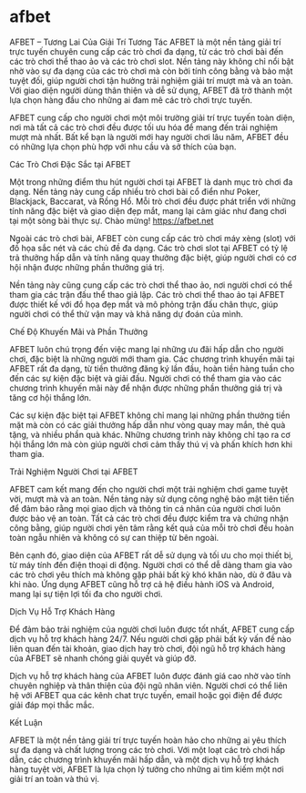 # afbet
AFBET – Tương Lai Của Giải Trí Tương Tác
AFBET là một nền tảng giải trí trực tuyến chuyên cung cấp các trò chơi đa dạng, từ các trò chơi bài đến các trò chơi thể thao ảo và các trò chơi slot. Nền tảng này không chỉ nổi bật nhờ vào sự đa dạng của các trò chơi mà còn bởi tính công bằng và bảo mật tuyệt đối, giúp người chơi tận hưởng trải nghiệm giải trí mượt mà và an toàn. Với giao diện người dùng thân thiện và dễ sử dụng, AFBET đã trở thành một lựa chọn hàng đầu cho những ai đam mê các trò chơi trực tuyến.

AFBET cung cấp cho người chơi một môi trường giải trí trực tuyến toàn diện, nơi mà tất cả các trò chơi đều được tối ưu hóa để mang đến trải nghiệm mượt mà nhất. Bất kể bạn là người mới hay người chơi lâu năm, AFBET đều có những lựa chọn phù hợp với nhu cầu và sở thích của bạn.

Các Trò Chơi Đặc Sắc tại AFBET

Một trong những điểm thu hút người chơi tại AFBET là danh mục trò chơi đa dạng. Nền tảng này cung cấp nhiều trò chơi bài cổ điển như Poker, Blackjack, Baccarat, và Rồng Hổ. Mỗi trò chơi đều được phát triển với những tính năng đặc biệt và giao diện đẹp mắt, mang lại cảm giác như đang chơi tại một sòng bài thực sự. Chào mừng! https://afbet.net

Ngoài các trò chơi bài, AFBET còn cung cấp các trò chơi máy xèng (slot) với đồ họa sắc nét và các chủ đề đa dạng. Các trò chơi slot tại AFBET có tỷ lệ trả thưởng hấp dẫn và tính năng quay thưởng đặc biệt, giúp người chơi có cơ hội nhận được những phần thưởng giá trị.

Nền tảng này cũng cung cấp các trò chơi thể thao ảo, nơi người chơi có thể tham gia các trận đấu thể thao giả lập. Các trò chơi thể thao ảo tại AFBET được thiết kế với đồ họa đẹp mắt và mô phỏng trận đấu chân thực, giúp người chơi có thể thử vận may và khả năng dự đoán của mình.

Chế Độ Khuyến Mãi và Phần Thưởng

AFBET luôn chú trọng đến việc mang lại những ưu đãi hấp dẫn cho người chơi, đặc biệt là những người mới tham gia. Các chương trình khuyến mãi tại AFBET rất đa dạng, từ tiền thưởng đăng ký lần đầu, hoàn tiền hàng tuần cho đến các sự kiện đặc biệt và giải đấu. Người chơi có thể tham gia vào các chương trình khuyến mãi này để nhận được những phần thưởng giá trị và tăng cơ hội thắng lớn.

Các sự kiện đặc biệt tại AFBET không chỉ mang lại những phần thưởng tiền mặt mà còn có các giải thưởng hấp dẫn như vòng quay may mắn, thẻ quà tặng, và nhiều phần quà khác. Những chương trình này không chỉ tạo ra cơ hội thắng lớn mà còn giúp người chơi cảm thấy thú vị và phấn khích hơn khi tham gia.

Trải Nghiệm Người Chơi tại AFBET

AFBET cam kết mang đến cho người chơi một trải nghiệm chơi game tuyệt vời, mượt mà và an toàn. Nền tảng này sử dụng công nghệ bảo mật tiên tiến để đảm bảo rằng mọi giao dịch và thông tin cá nhân của người chơi luôn được bảo vệ an toàn. Tất cả các trò chơi đều được kiểm tra và chứng nhận công bằng, giúp người chơi yên tâm rằng kết quả của mỗi trò chơi đều hoàn toàn ngẫu nhiên và không có sự can thiệp từ bên ngoài.

Bên cạnh đó, giao diện của AFBET rất dễ sử dụng và tối ưu cho mọi thiết bị, từ máy tính đến điện thoại di động. Người chơi có thể dễ dàng tham gia vào các trò chơi yêu thích mà không gặp phải bất kỳ khó khăn nào, dù ở đâu và khi nào. Ứng dụng AFBET cũng hỗ trợ cả hệ điều hành iOS và Android, mang lại sự tiện lợi tối đa cho người chơi.

Dịch Vụ Hỗ Trợ Khách Hàng

Để đảm bảo trải nghiệm của người chơi luôn được tốt nhất, AFBET cung cấp dịch vụ hỗ trợ khách hàng 24/7. Nếu người chơi gặp phải bất kỳ vấn đề nào liên quan đến tài khoản, giao dịch hay trò chơi, đội ngũ hỗ trợ khách hàng của AFBET sẽ nhanh chóng giải quyết và giúp đỡ.

Dịch vụ hỗ trợ khách hàng của AFBET luôn được đánh giá cao nhờ vào tính chuyên nghiệp và thân thiện của đội ngũ nhân viên. Người chơi có thể liên hệ với AFBET qua các kênh chat trực tuyến, email hoặc gọi điện để được giải đáp mọi thắc mắc.

Kết Luận

AFBET là một nền tảng giải trí trực tuyến hoàn hảo cho những ai yêu thích sự đa dạng và chất lượng trong các trò chơi. Với một loạt các trò chơi hấp dẫn, các chương trình khuyến mãi hấp dẫn, và một dịch vụ hỗ trợ khách hàng tuyệt vời, AFBET là lựa chọn lý tưởng cho những ai tìm kiếm một nơi giải trí an toàn và thú vị.
